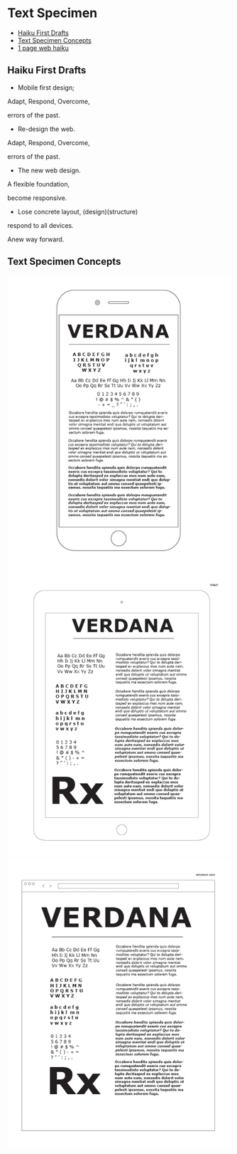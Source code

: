 # Text Specimen
- [Haiku First Drafts](#haiku-first-drafts)
- [Text Specimen Concepts](#text-specimen-concepts)
- [1 page web haiku](https://mainetti-vincent.github.io/text-specimen/rwd-haiku/index.html)

## Haiku First Drafts
- Mobile first design;

Adapt, Respond, Overcome,

errors of the past.

- Re-design the web.

Adapt, Respond, Overcome,

errors of the past.

- The new web design.

A flexible foundation,

become responsive.

- Lose concrete layout, (design)(structure)

respond to all devices.

Anew way forward.

## Text Specimen Concepts
![text-specimen-phone](img/text-specimen-phone.png)
![text-specimen-tablet](img/text-specimen-tablet.png)
![text-specimen-browser](img/text-specimen-browser.png)
